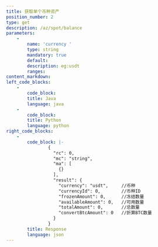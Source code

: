 ```yaml
---
title: 获取单个币种资产
position_number: 2
type: get
description: /az/spot/balance
parameters:
    -
        name: 'currency '
        type: string
        mandatory: true
        default:
        description: eg:usdt
        ranges:
content_markdown:
left_code_blocks:
    -
        code_block:
        title: Java
        language: java
    -
        code_block:
        title: Python
        language: python
right_code_blocks:
    -
        code_block: |-
                {
                  "rc": 0,
                  "mc": "string",
                  "ma": [
                    {}
                  ],
                  "result": {
                    "currency": "usdt",     //币种
                    "currencyId": 0,        //币种ID
                    "frozenAmount": 0,      //冻结数量
                    "availableAmount": 0,   //可用数量
                    "totalAmount": 0,       //总数量
                    "convertBtcAmount": 0   //折算BTC数量
                  }
                }
        title: Response
        language: json
---
```


